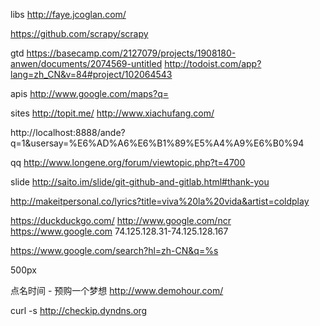libs
http://faye.jcoglan.com/

https://github.com/scrapy/scrapy

gtd
https://basecamp.com/2127079/projects/1908180-anwen/documents/2074569-untitled
http://todoist.com/app?lang=zh_CN&v=84#project/102064543


apis
http://www.google.com/maps?q=

sites
http://topit.me/
http://www.xiachufang.com/


http://localhost:8888/ande?q=1&usersay=%E6%AD%A6%E6%B1%89%E5%A4%A9%E6%B0%94



qq
http://www.longene.org/forum/viewtopic.php?t=4700


slide
http://saito.im/slide/git-github-and-gitlab.html#thank-you

http://makeitpersonal.co/lyrics?title=viva%20la%20vida&artist=coldplay

https://duckduckgo.com/
http://www.google.com/ncr
https://www.google.com
74.125.128.31-74.125.128.167

https://www.google.com/search?hl=zh-CN&q=%s

500px

点名时间 - 预购一个梦想
http://www.demohour.com/

curl -s http://checkip.dyndns.org
